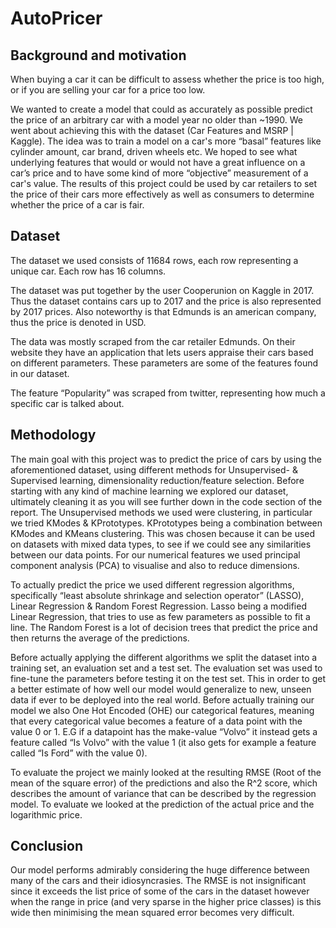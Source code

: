 # AutoPricer

## Background and motivation
When buying a car it can be difficult to assess whether the price is too high, or if you are selling your car for a price too low.

We wanted to create a model that could as accurately as possible predict the price of an arbitrary car with a model year no older than ~1990. We went about achieving this with the dataset (Car Features and MSRP | Kaggle). The idea was to train a model on a car's more “basal” features like cylinder amount, car brand, driven wheels etc. We hoped to see what underlying features that would or would not have a great influence on a car’s price and to have some kind of more “objective” measurement of a car's value. The results of this project could be used by car retailers to set the price of their cars more effectively as well as consumers to determine whether the price of a car is fair.

## Dataset
The dataset we used consists of 11684 rows, each row representing a unique car. Each row has 16 columns.

The dataset was put together by the user Cooperunion on Kaggle in 2017. Thus the dataset contains cars up to 2017 and the price is also represented by 2017 prices. Also noteworthy is that Edmunds is an american company, thus the price is denoted in USD.

The data was mostly scraped from the car retailer Edmunds. On their website they have an application that lets users appraise their cars based on different parameters. These parameters are some of the features found in our dataset.

The feature “Popularity” was scraped from twitter, representing how much a specific car is talked about.

## Methodology
The main goal with this project was to predict the price of cars by using the aforementioned dataset, using different methods for Unsupervised- & Supervised learning, dimensionality reduction/feature selection. Before starting with any kind of machine learning we explored our dataset, ultimately cleaning it as you will see further down in the code section of the report. The Unsupervised methods we used were clustering, in particular we tried KModes & KPrototypes. KPrototypes being a combination between KModes and KMeans clustering. This was chosen because it can be used on datasets with mixed data types, to see if we could see any similarities between our data points. For our numerical features we used principal component analysis (PCA) to visualise and also to reduce dimensions.

To actually predict the price we used different regression algorithms, specifically “least absolute shrinkage and selection operator” (LASSO), Linear Regression & Random Forest Regression. Lasso being a modified Linear Regression, that tries to use as few parameters as possible to fit a line. The Random Forest is a lot of decision trees that predict the price and then returns the average of the predictions.

Before actually applying the different algorithms we split the dataset into a training set, an evaluation set and a test set. The evaluation set was used to fine-tune the parameters before testing it on the test set. This in order to get a better estimate of how well our model would generalize to new, unseen data if ever to be deployed into the real world. Before actually training our model we also One Hot Encoded (OHE) our categorical features, meaning that every categorical value becomes a feature of a data point with the value 0 or 1. E.G if a datapoint has the make-value “Volvo” it instead gets a feature called “Is Volvo” with the value 1 (it also gets for example a feature called “Is Ford” with the value 0).

To evaluate the project we mainly looked at the resulting RMSE (Root of the mean of the square error) of the predictions and also the R^2 score, which describes the amount of variance that can be described by the regression model. To evaluate we looked at the prediction of the actual price and the logarithmic price.

## Conclusion
Our model performs admirably considering the huge difference between many of the cars and their idiosyncrasies. The RMSE is not insignificant since it exceeds the list price of some of the cars in the dataset however when the range in price (and very sparse in the higher price classes) is this wide then minimising the mean squared error becomes very difficult.
